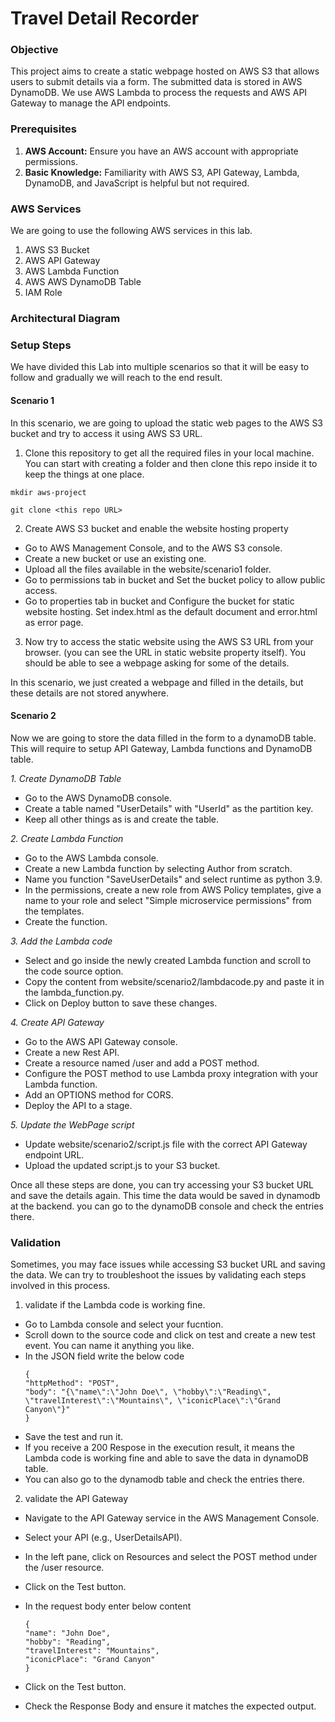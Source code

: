 # Travel Detail Recorder

### Objective

This project aims to create a static webpage hosted on AWS S3 that allows users to submit details via a form. The submitted data is stored in AWS DynamoDB. We use AWS Lambda to process the requests and AWS API Gateway to manage the API endpoints.

### Prerequisites

1. **AWS Account:** Ensure you have an AWS account with appropriate permissions.
2. **Basic Knowledge:** Familiarity with AWS S3, API Gateway, Lambda, DynamoDB, and JavaScript is helpful but not required.

### AWS Services 

We are going to use the following AWS services in this lab.

1. AWS S3 Bucket
2. AWS API Gateway
3. AWS Lambda Function
4. AWS AWS DynamoDB Table
5. IAM Role

### Architectural Diagram 



### Setup Steps

We have divided this Lab into multiple scenarios so that it will be easy to follow and gradually we will reach to the end result.

#### Scenario 1

In this scenario, we are going to upload the static web pages to the AWS S3 bucket and try to access it using AWS S3 URL.

1. Clone this repository to get all the required files in your local machine. You can start with creating a folder and then clone this repo inside it to keep the things at one place.

```
mkdir aws-project

git clone <this repo URL>
```

2. Create AWS S3 bucket and enable the website hosting property

- Go to AWS Management Console, and to the AWS S3 console.
- Create a new bucket or use an existing one.
- Upload all the files available in the website/scenario1 folder.
- Go to permissions tab in bucket and Set the bucket policy to allow public access.
- Go to properties tab in bucket and Configure the bucket for static website hosting. Set index.html as the default document and error.html as error page.

3. Now try to access the static website using the AWS S3 URL from your browser. (you can see the URL in static website property itself). You should be able to see a webpage asking for some of the details.

In this scenario, we just created a webpage and filled in the details, but these details are not stored anywhere. 

#### Scenario 2

Now we are going to store the data filled in the form to a dynamoDB table. This will require to setup API Gateway, Lambda functions and DynamoDB table.

_1. Create DynamoDB Table_
- Go to the AWS DynamoDB console.
- Create a table named "UserDetails" with "UserId" as the partition key.
- Keep all other things as is and create the table.

_2. Create Lambda Function_
- Go to the AWS Lambda console.
- Create a new Lambda function by selecting Author from scratch. 
- Name you function "SaveUserDetails" and select runtime as python 3.9.
- In the permissions, create a new role from AWS Policy templates, give a name to your role and select "Simple microservice permissions" from the templates. 
- Create the function.

_3. Add the Lambda code_ 

- Select and go inside the newly created Lambda function and scroll to the code source option.
- Copy the content from website/scenario2/lambdacode.py and paste it in the lambda_function.py.
- Click on Deploy button to save these changes.

_4. Create API Gateway_

- Go to the AWS API Gateway console.
- Create a new Rest API.
- Create a resource named /user and add a POST method.
- Configure the POST method to use Lambda proxy integration with your Lambda function.
- Add an OPTIONS method for CORS.
- Deploy the API to a stage.

_5. Update the WebPage script_

- Update website/scenario2/script.js file with the correct API Gateway endpoint URL.
- Upload the updated script.js to your S3 bucket.

Once all these steps are done, you can try accessing your S3 bucket URL and save the details again. This time the data would be saved in dynamodb at the backend. you can go to the dynamoDB console and check the entries there.


### Validation

Sometimes, you may face issues while accessing S3 bucket URL and saving the data. We can try to troubleshoot the issues by validating each steps involved in this process.

1. validate if the Lambda code is working fine.

- Go to Lambda console and select your fucntion. 
- Scroll down to the source code and click on test and create a new test event. You can name it anything you like. 
- In the JSON field write the below code
    ```
    {
    "httpMethod": "POST",
    "body": "{\"name\":\"John Doe\", \"hobby\":\"Reading\", \"travelInterest\":\"Mountains\", \"iconicPlace\":\"Grand Canyon\"}"
    }
    ```
- Save the test and run it.
- If you receive a 200 Respose in the execution result, it means the Lambda code is working fine and able to save the data in dynamoDB table. 
- You can also go to the dynamodb table and check the entries there.

2. validate the API Gateway

- Navigate to the API Gateway service in the AWS Management Console.
- Select your API (e.g., UserDetailsAPI).
- In the left pane, click on Resources and select the POST method under the /user resource.
- Click on the Test button.
- In the request body enter below content

    ```
    {
    "name": "John Doe",
    "hobby": "Reading",
    "travelInterest": "Mountains",
    "iconicPlace": "Grand Canyon"
    }
    ```        

- Click on the Test button.
- Check the Response Body and ensure it matches the expected output.





